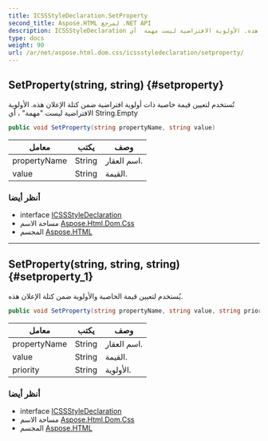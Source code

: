 ```yaml
---
title: ICSSStyleDeclaration.SetProperty
second_title: Aspose.HTML لمرجع .NET API
description: ICSSStyleDeclaration طريقة. تُستخدم لتعيين قيمة خاصية ذات أولوية افتراضية ضمن كتلة الإعلان هذه. الأولوية الافتراضية ليست مهمة  أي String.Empty
type: docs
weight: 90
url: /ar/net/aspose.html.dom.css/icssstyledeclaration/setproperty/
---
```

## SetProperty(string, string) {#setproperty}

تُستخدم لتعيين قيمة خاصية ذات أولوية افتراضية ضمن كتلة الإعلان هذه. الأولوية الافتراضية ليست "مهمة" ، أي String.Empty

```csharp
public void SetProperty(string propertyName, string value)
```

| معامل | يكتب | وصف |
| --- | --- | --- |
| propertyName | String | اسم العقار. |
| value | String | القيمة. |

### أنظر أيضا

* interface [ICSSStyleDeclaration](../)
* مساحة الاسم [Aspose.Html.Dom.Css](../../icssstyledeclaration/)
* المجسم [Aspose.HTML](../../../)

---

## SetProperty(string, string, string) {#setproperty_1}

يُستخدم لتعيين قيمة الخاصية والأولوية ضمن كتلة الإعلان هذه.

```csharp
public void SetProperty(string propertyName, string value, string priority)
```

| معامل | يكتب | وصف |
| --- | --- | --- |
| propertyName | String | اسم العقار. |
| value | String | القيمة. |
| priority | String | الأولوية. |

### أنظر أيضا

* interface [ICSSStyleDeclaration](../)
* مساحة الاسم [Aspose.Html.Dom.Css](../../icssstyledeclaration/)
* المجسم [Aspose.HTML](../../../)


